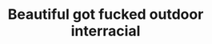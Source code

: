 ---
layout: post
title: Beautiful got fucked outdoor interracial
duration: '06:10'
view: 250
rate: 2
video: 'https://flashservice.xvideos.com/embedframe/23958010'
priority: 0.9
changefreq: daily
---
